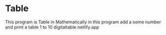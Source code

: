 # Table
This program is Table in Mathematically in this program add a some number and print a table 1 to 10
digitaltable.netlify.app
